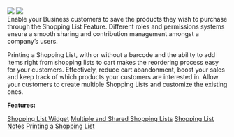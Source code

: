 <div class='feature-text'>
    <div class='feature-images'>
    <img class="light-mode" src="https://spryker.s3.eu-central-1.amazonaws.com/docs/Document+360/Capabilities+icons/light/shopping+list.svg"/>
    <img class="dark-mode" src="https://spryker.s3.eu-central-1.amazonaws.com/docs/Document+360/Capabilities+icons/dark/shopping+list.svg"/>
    </div>
    <div class="feature-text-wrap">
Enable your Business customers to save the products they wish to purchase through the Shopping List Feature. Different roles and permissions systems ensure a smooth sharing and contribution management amongst a company’s users.

Printing a Shopping List, with or without a barcode and the ability to add items right from shopping lists to cart makes the reordering process easy for your customers. Effectively, reduce cart abandonment, boost your sales and keep track of which products your customers are interested in. Allow your customers to create multiple Shopping Lists and customize the existing ones.
</div>
</div>

**Features:**
<div>
<a class="feature-link" href="https://documentation.spryker.com/v4/docs/shopping-list-widget">Shopping List Widget</a>
<a class="feature-link" href="https://documentation.spryker.com/v4/docs/multiple-shared-shopping-lists">Multiple and Shared Shopping Lists</a>
<a class="feature-link" href="https://documentation.spryker.com/v4/docs/shopping-list-notes">Shopping List Notes</a>
<a class="feature-link" href="https://documentation.spryker.com/v4/docs/printing-shopping-list">Printing a Shopping List</a>
    </div>